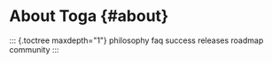 # About Toga {#about}

::: {.toctree maxdepth="1"}
philosophy faq success releases roadmap community
:::
